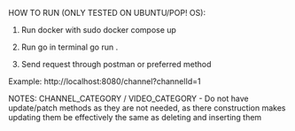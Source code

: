 HOW TO RUN (ONLY TESTED ON UBUNTU/POP! OS):
1. Run docker with
sudo docker compose up

2. Run go in terminal
go run .

3. Send request through postman or preferred method

Example:
http://localhost:8080/channel?channelId=1

NOTES:
CHANNEL_CATEGORY / VIDEO_CATEGORY - Do not have update/patch methods as they are not needed, as there construction makes updating them be effectively the same as deleting and inserting them
